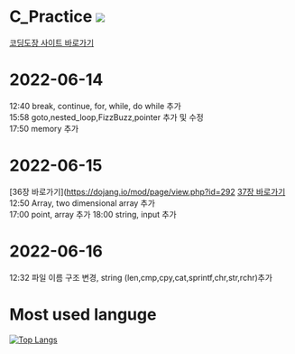 # C_Practice <img src="https://img.shields.io/badge/C-#A8B9CC?style=flat-square&logo=C&logoColor=#A8B9CC"/>
[코딩도장 사이트 바로가기](https://dojang.io/course/view.php?id=2)

# 2022-06-14
12:40 break, continue, for, while, do while 추가  
15:58 goto,nested_loop,FizzBuzz,pointer 추가 및 수정  
17:50 memory 추가  

# 2022-06-15
[36장 바로가기](https://dojang.io/mod/page/view.php?id=292 [37장 바로가기](https://dojang.io/mod/page/view.php?id=306)
12:50 Array, two dimensional array 추가    
17:00 point, array 추가
18:00 string, input 추가  
# 2022-06-16
12:32 파일 이름 구조 변경, string (len,cmp,cpy,cat,sprintf,chr,str,rchr)추가  
# Most used languge 
[![Top Langs](https://github-readme-stats.vercel.app/api/top-langs/?username=heejae101)](https://github.com/heejae101/github-readme-stats)
